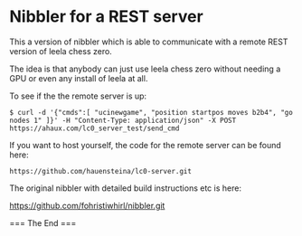 # Nibbler for a REST server

This a version of nibbler which is able to communicate with a
remote REST version of leela chess zero.

The idea is that anybody can just use leela chess zero without
needing a GPU or even any install of leela at all.

To see if the the remote server is up:

`$ curl -d '{"cmds":[ "ucinewgame", "position startpos moves b2b4", "go nodes 1" ]}' -H "Content-Type: application/json" -X POST https://ahaux.com/lc0_server_test/send_cmd`

If you want to host yourself, the code for the remote server can be found here:

`https://github.com/hauensteina/lc0-server.git`

The original nibbler with detailed build instructions etc is here:

https://github.com/fohristiwhirl/nibbler.git

=== The End ===
